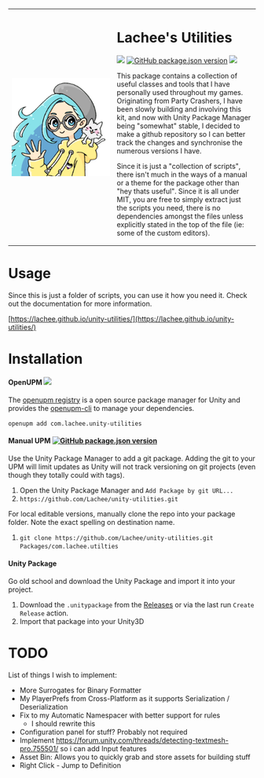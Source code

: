

<table frame="void">
    <tr>
      <td width="200px">
        <img src="https://raw.githubusercontent.com/Lachee/unity-utilities/master/Editor/Icons/logo.png" align="center" width="100%" />
      </td>
      <td>
        <h1>Lachee's Utilities</h1>
        <p>
            <a href="https://github.com/Lachee/unity-utilities/actions/workflows/release.yml"><img src="https://github.com/Lachee/unity-utilities/actions/workflows/release.yml/badge.svg" /></a>
            <a href="https://github.com/Lachee/unity-utilities/tags"><img alt="GitHub package.json version" src="https://img.shields.io/github/package-json/v/lachee/unity-utilities?label=github"></a>
            <a href="https://openupm.com/packages/com.lachee.utilities/"><img src="https://img.shields.io/npm/v/com.lachee.utilities?label=openupm&amp;registry_uri=https://package.openupm.com" /></a>
        </p>
        <p>
          This package contains a collection of useful classes and tools that I have personally used throughout my games. 
          Originating from Party Crashers, I have been slowly building and involving this kit, and now with Unity Package Manager being "somewhat" stable, I decided to make a github repository so I can better track the changes and synchronise the numerous versions I have.
        </p>
        <p>
          Since it is just a "collection of scripts", there isn't much in the ways of a manual or a theme for the package other than "hey thats useful". Since it is all under MIT, you are free to simply extract just the scripts you need, there is no dependencies amongst the files unless explicitly stated in the top of the file (ie: some of the custom editors).
        </p>
      </td>
    </tr>
</table>

# Usage
Since this is just a folder of scripts, you can use it how you need it. Check out the documentation for more information.

[https://lachee.github.io/unity-utilities/](https://lachee.github.io/unity-utilities/) 

# Installation
#### OpenUPM <a href="https://openupm.com/packages/com.lachee.utilities/"><img src="https://img.shields.io/npm/v/com.lachee.utilities?label=openupm&amp;registry_uri=https://package.openupm.com" /></a>
The [openupm registry](https://openupm.com)  is a open source package manager for Unity and provides the [openupm-cli](https://github.com/openupm/openupm-cli) to manage your dependencies.
```
openupm add com.lachee.unity-utilities
```

#### Manual UPM             <a href="https://github.com/Lachee/unity-utilities/tags"><img alt="GitHub package.json version" src="https://img.shields.io/github/package-json/v/lachee/unity-utilities?label=github"></a>
Use the Unity Package Manager to add a git package. Adding the git to your UPM will limit updates as Unity will not track versioning on git projects (even though they totally could with tags).
1. Open the Unity Package Manager and `Add Package by git URL...`
2. `https://github.com/Lachee/unity-utilities.git `

For local editable versions, manually clone the repo into your package folder. Note the exact spelling on destination name.
1. `git clone https://github.com/Lachee/unity-utilities.git Packages/com.lachee.utilties`

#### Unity Package
Go old school and download the Unity Package and import it into your project.
1. Download the `.unitypackage` from the [Releases](releases) or via the last run `Create Release` action.
2. Import that package into your Unity3D

# TODO
List of things I wish to implement:

  - More Surrogates for Binary Formatter
  - My PlayerPrefs from Cross-Platform as it supports Serialization / Deserialization
  - Fix to my Automatic Namespacer with better support for rules
    - I should rewrite this
  - Configuration panel for stuff? Probably not required
  - Implement https://forum.unity.com/threads/detecting-textmesh-pro.755501/ so i can add Input features
  - Asset Bin: Allows you to quickly grab and store assets for building stuff
  - Right Click - Jump to Definition
